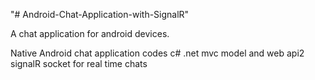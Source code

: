 "# Android-Chat-Application-with-SignalR" 

A chat application for android devices.

Native Android chat application codes
c# .net mvc model and web api2 
signalR socket for real time chats
